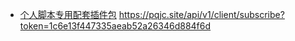 - [个人脚本专用配套插件包](https://github.com/281677160/build-actions)
https://pqjc.site/api/v1/client/subscribe?token=1c6e13f447335aeab52a26346d884f6d
